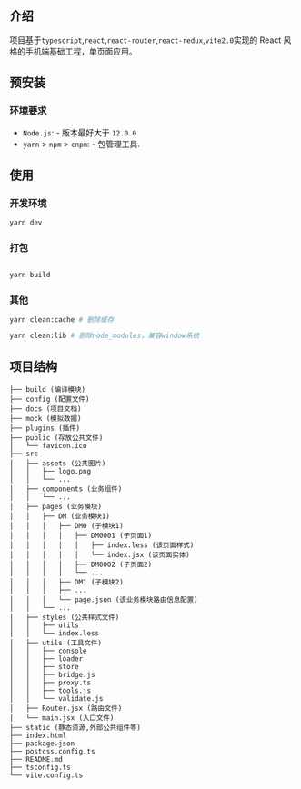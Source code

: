## 介绍

项目基于`typescript`,`react`,`react-router`,`react-redux`,`vite2.0`实现的 React 风格的手机端基础工程，单页面应用。


## 预安装

### 环境要求

- `Node.js`: - 版本最好大于 `12.0.0`
- `yarn` > `npm` > `cnpm`: - 包管理工具.


## 使用

### 开发环境

```bash
yarn dev
```

### 打包

```bash

yarn build
```

### 其他

```bash
yarn clean:cache # 删除缓存

yarn clean:lib # 删除node_modules，兼容window系统
```


## 项目结构

```
├── build (编译模块)
├── config (配置文件)
├── docs (项目文档)
├── mock (模拟数据)
├── plugins (插件)
├── public (存放公共文件)
│   └── favicon.ico
├── src
│   ├── assets (公共图片)
│   │   ├── logo.png
│   │   └── ...
│   ├── components (业务组件)
│   │   └── ...
│   ├── pages (业务模块)
│   │   ├── DM (业务模块1)
│   │   │   ├── DM0 (子模块1)
│   │   │   │   ├── DM0001 (子页面1)
│   │   │   │   │   ├── index.less (该页面样式)
│   │   │   │   │   └── index.jsx (该页面实体)
│   │   │   │   ├── DM0002 (子页面2)
│   │   │   │   └── ...
│   │   │   ├── DM1 (子模块2)
│   │   │   ├── ...
│   │   │   └── page.json (该业务模块路由信息配置)
│   │   └── ...
│   ├── styles (公共样式文件)
│   │   ├── utils
│   │   └── index.less
│   ├── utils (工具文件)
│   │   ├── console
│   │   ├── loader
│   │   ├── store
│   │   ├── bridge.js
│   │   ├── proxy.ts
│   │   ├── tools.js
│   │   └── validate.js
│   ├── Router.jsx (路由文件)
│   └── main.jsx (入口文件)
├── static (静态资源,外部公共组件等)
├── index.html
├── package.json
├── postcss.config.ts
├── README.md
├── tsconfig.ts
└── vite.config.ts

```



